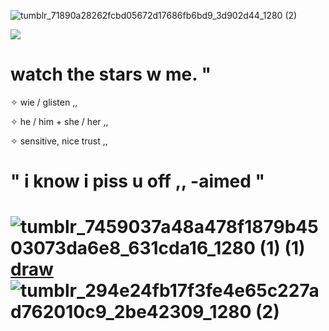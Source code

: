 
![tumblr_71890a28262fcbd05672d17686fb6bd9_3d902d44_1280 (2)](https://github.com/user-attachments/assets/c575db77-31f6-4e89-bc49-f7da4bdd70ce)

![](https://komarev.com/ghpvc/?username=litteryzu&color=542417&style=plastic&label=✧) 

#  watch the stars w me. "




 ✧  wie / glisten ,,

 ✧  he / him + she / her ,,

 ✧  sensitive, nice trust ,,

# " i know i piss u off ,, -aimed "

# ![tumblr_7459037a48a478f1879b4503073da6e8_631cda16_1280 (1) (1)](https://github.com/user-attachments/assets/6afda1f0-8698-4c5e-b112-d61f3a890179) [draw](https://yzuwi.straw.page) ![tumblr_294e24fb17f3fe4e65c227ad762010c9_2be42309_1280 (2)](https://github.com/user-attachments/assets/1e2fd559-5c20-4f3d-8370-7078a3693a2a)



